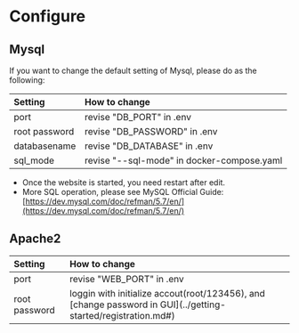 # Configure

## Mysql

If you want to change the default setting of Mysql, please do as the following:

| Setting | How to change |
| :--- | :--- |
| port | revise "DB\_PORT" in .env |
| root password | revise "DB\_PASSWORD" in .env |
| databasename | revise "DB\_DATABASE" in .env |
| sql\_mode | revise "--sql-mode" in docker-compose.yaml |

* Once the  website is started, you need restart after edit.
* More SQL operation, please see MySQL Official Guide: [https://dev.mysql.com/doc/refman/5.7/en/](https://dev.mysql.com/doc/refman/5.7/en/)

## Apache2

| Setting | How to change |
| :--- | :--- |
| port | revise "WEB\_PORT" in .env |
| root password | loggin with initialize accout\(root/123456\), and \[change password in GUI\]\(../getting-started/registration.md\#\) |



